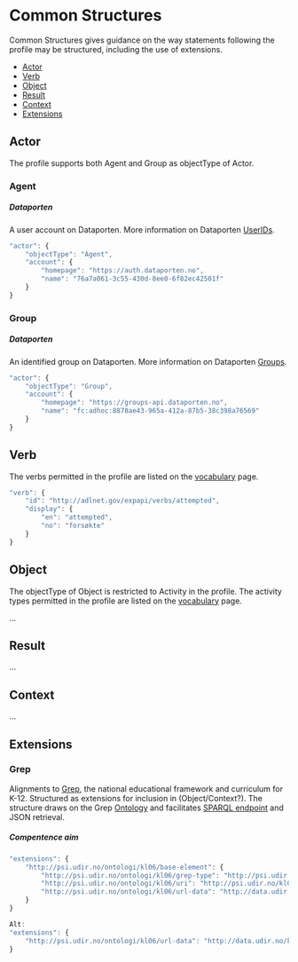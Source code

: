 # Common Structures 
Common Structures gives guidance on the way statements following the profile may be structured, including the use of extensions.

* [Actor](#actor)
* [Verb](#verb)
* [Object](#object)
* [Result](#result)
* [Context](#context)
* [Extensions](#extensions)

<a name="actor"></a>
## Actor
The profile supports both Agent and Group as objectType of Actor.

### Agent 

##### Dataporten
A user account on Dataporten. More information on Dataporten [UserIDs](https://docs.dataporten.no/docs/userid/).

``` Javascript
"actor": {
	"objectType": "Agent",
	"account": {
		"homepage": "https://auth.dataporten.no",
		"name": "76a7a061-3c55-430d-8ee0-6f82ec42501f"
	}
}
```

### Group

##### Dataporten
An identified group on Dataporten. More information on Dataporten [Groups](https://docs.dataporten.no/docs/groups/).

``` Javascript
"actor": {
	"objectType": "Group",
	"account": {
		"homepage": "https://groups-api.dataporten.no",
		"name": "fc:adhoc:8878ae43-965a-412a-87b5-38c398a76569"
	}
}
```

<a name="verb"></a>
## Verb
The verbs permitted in the profile are listed on the [vocabulary](vocabulary.md) page. 

``` Javascript
"verb": {
	"id": "http://adlnet.gov/expapi/verbs/attempted",
	"display": {
		"en": "attempted",
		"no": "forsøkte"
	}
}
```

<a name="object"></a>
## Object
The objectType of Object is restricted to Activity in the profile. The activity types permitted in the profile are listed on the [vocabulary](vocabulary.md) page.

... 

<a name="result"></a>
## Result
...

<a name="context"></a>
## Context
...

<a name="extensions"></a>
## Extensions

### Grep
Alignments to [Grep](http://grepwiki.udir.no/), the national educational framework and curriculum for K-12. Structured as extensions for inclusion in (Object/Context?). The structure draws on the Grep [Ontology](http://psi.udir.no/ontologi/Kl06/) and facilitates [SPARQL endpoint](http://data.udir.no/kl06/sparql) and JSON retrieval. 
 
##### Compentence aim
``` Javascript
"extensions": {
	"http://psi.udir.no/ontologi/kl06/base-element": {
		"http://psi.udir.no/ontologi/kl06/grep-type": "http://psi.udir.no/ontologi/kl06/kompetansemaal",
		"http://psi.udir.no/ontologi/kl06/uri": "http://psi.udir.no/kl06/K15095",
		"http://psi.udir.no/ontologi/kl06/url-data": "http://data.udir.no/kl06/K15095"
	}		
}

Alt:
"extensions": {
	"http://psi.udir.no/ontologi/kl06/url-data": "http://data.udir.no/kl06/K15095"		
}
```
